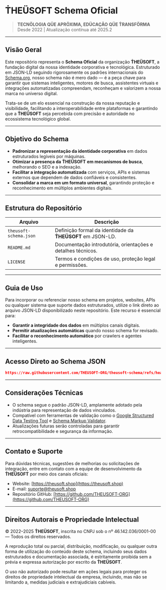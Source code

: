 # **Ṫ͏͏HEÜSOFT** Schema Oficial

> **TECNÖLOGIA QÜE APRÖXIMA, EDÜCAÇÃO QÜE Ṫ͏͏RANSFÖRMA**
> Desde 2022 | Atualização contínua até 2025.2

---

## Visão Geral

Este repositório representa o **Schema Oficial** da organização **Ṫ͏͏HEÜSOFT**, a fundação digital da nossa identidade corporativa e tecnológica.
Estruturado em JSON-LD seguindo rigorosamente os padrões internacionais do [Schema.org](https://schema.org/Organization), nosso schema não é mero dado — é a peça chave para garantir que sistemas inteligentes, motores de busca, assistentes virtuais e integrações automatizadas compreendam, reconheçam e valorizem a nossa marca no universo digital.

Trata-se de um elo essencial na construção da nossa reputação e visibilidade, facilitando a interoperabilidade entre plataformas e garantindo que a **Ṫ͏͏HEÜSOFT** seja percebida com precisão e autoridade no ecossistema tecnológico global.

---

## Objetivo do Schema

* **Padronizar a representação da identidade corporativa** em dados estruturados legíveis por máquinas.
* **Otimizar a presença da** **Ṫ͏͏HEÜSOFT** **em mecanismos de busca**, melhorando o SEO e a indexação.
* **Facilitar a integração automatizada** com serviços, APIs e sistemas externos que dependem de dados confiáveis e consistentes.
* **Consolidar a marca em um formato universal**, garantindo proteção e reconhecimento em múltiplos ambientes digitais.

---

## Estrutura do Repositório

| Arquivo                | Descrição                                                    |
| ---------------------- | ------------------------------------------------------------ |
| `theusoft-schema.json` | Definição formal da identidade da **Ṫ͏͏HEÜSOFT** em JSON-LD. |
| `README.md`            | Documentação introdutória, orientações e detalhes técnicos.  |
| `LICENSE`              | Termos e condições de uso, proteção legal e permissões.      |

---

## Guia de Uso

Para incorporar ou referenciar nosso schema em projetos, websites, APIs ou qualquer sistema que suporte dados estruturados, utilize o link direto ao arquivo JSON-LD disponibilizado neste repositório. Este recurso é essencial para:

* **Garantir a integridade dos dados** em múltiplos canais digitais.
* **Permitir atualizações automáticas** quando nosso schema for revisado.
* **Facilitar o reconhecimento automático** por crawlers e agentes inteligentes.

---

## Acesso Direto ao Schema JSON

```json
https://raw.githubusercontent.com/THEUSOFT-ORG/theusoft-schema/refs/heads/main/theusoft-schema.json
```

---

## Considerações Técnicas

* O schema segue o padrão JSON-LD, amplamente adotado pela indústria para representação de dados vinculados.
* Compatível com ferramentas de validação como o [Google Structured Data Testing Tool](https://search.google.com/structured-data/testing-tool) e [Schema Markup Validator](https://validator.schema.org/).
* Atualizações futuras serão controladas para garantir retrocompatibilidade e segurança da informação.

---

## Contato e Suporte

Para dúvidas técnicas, sugestões de melhorias ou solicitações de integração, entre em contato com a equipe de desenvolvimento da **Ṫ͏͏HEÜSOFT** por meio dos canais oficiais:

* Website: [https://theusoft.shop](https://theusoft.shop)
* E-mail: [suporte@theusoft.shop](mailto:suporte@theusoft.shop)
* Repositório GitHub: [https://github.com/THEUSOFT-ORG](https://github.com/THEUSOFT-ORG)

---

## Direitos Autorais e Propriedade Intelectual

© 2022–2025 **Ṫ͏͏HEÜSOFT**, inscrita no CNPJ sob o nº 46.142.036/0001-00 — Todos os direitos reservados.

A reprodução total ou parcial, distribuição, modificação, ou qualquer outra forma de utilização do conteúdo deste schema, incluindo seus dados estruturados e documentação associada, é estritamente proibida sem a prévia e expressa autorização por escrito da **Ṫ͏͏HEÜSOFT**.

O uso não autorizado pode resultar em ações legais para proteger os direitos de propriedade intelectual da empresa, incluindo, mas não se limitando a, medidas judiciais e extrajudiciais cabíveis.

